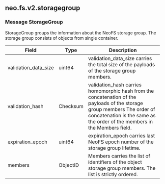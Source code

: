 ## neo.fs.v2.storagegroup




### Message StorageGroup

StorageGroup groups the information about the NeoFS storage group.
The storage group consists of objects from single container.

| Field | Type | Description |
| ----- | ---- | ----------- |
| validation_data_size | uint64 | validation_data_size carries the total size of the payloads of the storage group members. |
| validation_hash | Checksum | validation_hash carries homomorphic hash from the concatenation of the payloads of the storage group members The order of concatenation is the same as the order of the members in the Members field. |
| expiration_epoch | uint64 | expiration_epoch carries last NeoFS epoch number of the storage group lifetime. |
| members | ObjectID | Members carries the list of identifiers of the object storage group members. The list is strictly ordered. |
     
